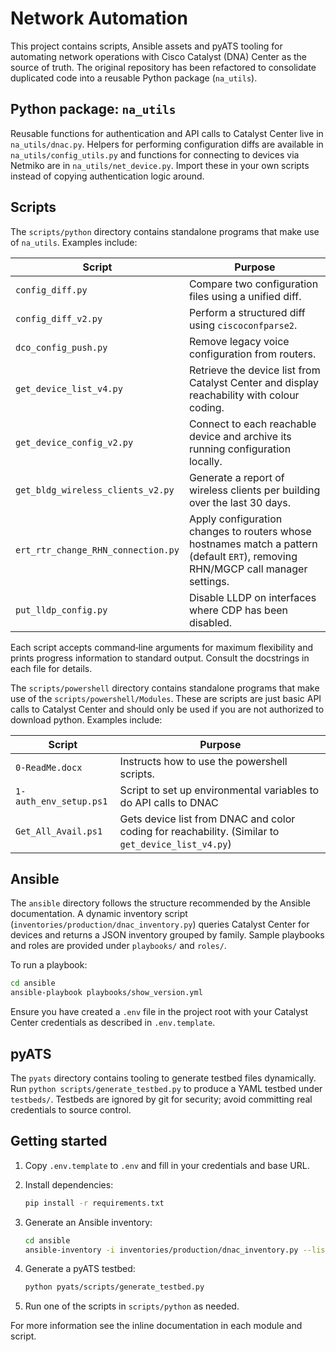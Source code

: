 # Network Automation

This project contains scripts, Ansible assets and pyATS tooling for
automating network operations with Cisco Catalyst (DNA) Center as the
source of truth.  The original repository has been refactored to
consolidate duplicated code into a reusable Python package (`na_utils`).

## Python package: `na_utils`

Reusable functions for authentication and API calls to Catalyst Center
live in `na_utils/dnac.py`.  Helpers for performing configuration
diffs are available in `na_utils/config_utils.py` and functions for
connecting to devices via Netmiko are in `na_utils/net_device.py`.
Import these in your own scripts instead of copying authentication
logic around.

## Scripts

The `scripts/python` directory contains standalone programs that make
use of `na_utils`.  Examples include:

| Script | Purpose |
|-------|---------|
| `config_diff.py` | Compare two configuration files using a unified diff. |
| `config_diff_v2.py` | Perform a structured diff using `ciscoconfparse2`. |
| `dco_config_push.py` | Remove legacy voice configuration from routers. |
| `get_device_list_v4.py` | Retrieve the device list from Catalyst Center and display reachability with colour coding. |
| `get_device_config_v2.py` | Connect to each reachable device and archive its running configuration locally. |
| `get_bldg_wireless_clients_v2.py` | Generate a report of wireless clients per building over the last 30 days. |
| `ert_rtr_change_RHN_connection.py` | Apply configuration changes to routers whose hostnames match a pattern (default `ERT`), removing RHN/MGCP call manager settings. |
| `put_lldp_config.py` | Disable LLDP on interfaces where CDP has been disabled. |

Each script accepts command‑line arguments for maximum flexibility and prints progress information to standard output.  Consult the docstrings in each file for details.

The `scripts/powershell` directory contains standalone programs that make use of the `scripts/powershell/Modules`. These are scripts are just basic API calls to Catalyst Center and should only be used if you are not authorized to download python. Examples include:

| Script | Purpose |
|-------|---------|
| `0-ReadMe.docx`        | Instructs how to use the powershell scripts. |
| `1-auth_env_setup.ps1` | Script to set up environmental variables to do API calls to DNAC|
| `Get_All_Avail.ps1`    | Gets device list from DNAC and color coding for reachability. (Similar to `get_device_list_v4.py`) |

## Ansible

The `ansible` directory follows the structure recommended by the
Ansible documentation.  A dynamic inventory script
(`inventories/production/dnac_inventory.py`) queries Catalyst Center
for devices and returns a JSON inventory grouped by family.  Sample
playbooks and roles are provided under `playbooks/` and `roles/`.

To run a playbook:

```bash
cd ansible
ansible-playbook playbooks/show_version.yml
```

Ensure you have created a `.env` file in the project root with your
Catalyst Center credentials as described in `.env.template`.

## pyATS

The `pyats` directory contains tooling to generate testbed files
dynamically.  Run `python scripts/generate_testbed.py` to produce a
YAML testbed under `testbeds/`.  Testbeds are ignored by git for
security; avoid committing real credentials to source control.

## Getting started

1. Copy `.env.template` to `.env` and fill in your credentials and base URL.
2. Install dependencies:

   ```bash
   pip install -r requirements.txt
   ```

3. Generate an Ansible inventory:

   ```bash
   cd ansible
   ansible-inventory -i inventories/production/dnac_inventory.py --list
   ```

4. Generate a pyATS testbed:

   ```bash
   python pyats/scripts/generate_testbed.py
   ```

5. Run one of the scripts in `scripts/python` as needed.

For more information see the inline documentation in each module and
script.